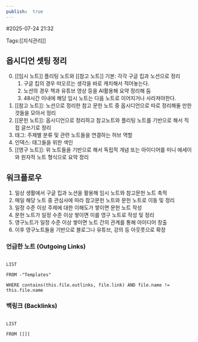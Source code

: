 ```yaml
---
publish:  true
---
```

#2025-07-24 21:32

Tags:[[지식관리]]
## 옵시디언 셋팅 정리

0. [[임시 노트]] 플리팅 노트와 [[참고 노트]] 기본: 각각 구글 킵과 노션으로 정리
	1. 구글 킵의 경우 떠오르는 생각을 바로 캐치해서 적어놓는다.
	2. 노션의 경우 책과 유튜브 영상 등을 AI활용해 요약 정리해 둠
	3. 48시간 이내에 해당 임시 노트는 다음 노트로 이어지거나 사라져야한다.
1. [[참고 노트]]: 노션으로 정리한 참고 문헌 노트 중 옵시디언으로 따로 정리해둘 만한 것들을 모아서 정리
2. [[문헌 노트]]: 옵시디언으로 정리하고  참고노트와 플리팅 노트를 기반으로 해서 직접 글쓰기로 정리
3. 태그: 주제별 분류 및 관련 노트들을 연결하는 허브 역할
4. 인덱스: 태그들을 위한 색인
5. [[영구 노트]]: 위 노트들을 기반으로 해서 독립적 개념 또는 아이디어를 미니 에세이 와 원자적 노트 형식으로 요약 정리

## 워크플로우
1. 일상 생활에서 구글 킵과 노션을 활용해 임시 노트와 참고문헌 노트 축적
2. 매일 해당 노트 중 관심사에 따라 참고문헌 노트와 문헌 노트로 이동 및 정리
3. 일정 수준 이상 주제에 대한 이해도가 쌓이면 문헌 노트 작성
4. 문헌 노트가 일정 수준 이상 쌓이면 이를 영구 노트로 작성 및 정리
5. 영구노트가 일정 수준 이상 쌓이면 노트 간의 관계를 통해 아이디어 창출
6. 이후 영구노트들을 기반으로 블로그나 유튜브, 강의 등 아웃풋으로 확장
### 언급한 노트 (Outgoing Links)
```dataview

LIST

FROM -"Templates"

WHERE contains(this.file.outlinks, file.link) AND file.name != this.file.name

```
### 백링크 (Backlinks)
```dataview

LIST

FROM [[]]

```